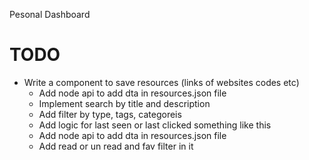 Pesonal Dashboard

# TODO

- Write a component to save resources (links of websites codes etc)
  - Add node api to add dta in resources.json file
  - Implement search by title and description
  - Add filter by type, tags, categoreis
  - Add logic for last seen or last clicked something like this
  - Add node api to add dta in resources.json file
  - Add read or un read and fav filter in it
